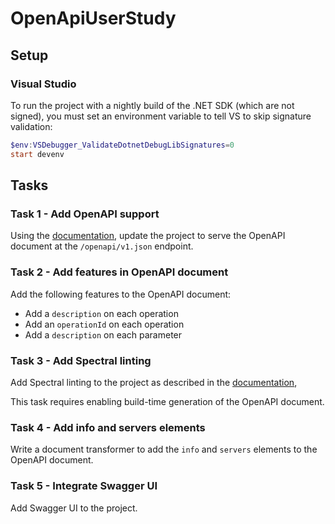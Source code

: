 # OpenApiUserStudy

## Setup

### Visual Studio

To run the project with a nightly build of the .NET SDK (which are not signed),
you must set an environment variable to tell VS to skip signature validation:

```powershell
$env:VSDebugger_ValidateDotnetDebugLibSignatures=0
start devenv
```

## Tasks

### Task 1 - Add OpenAPI support

Using the [documentation], update the project to serve the
OpenAPI document at the `/openapi/v1.json` endpoint.

### Task 2 - Add features in OpenAPI document

Add the following features to the OpenAPI document:
- Add a `description` on each operation
- Add an `operationId` on each operation
- Add a `description` on each parameter

### Task 3 - Add Spectral linting

Add Spectral linting to the project as described in the
[documentation](https://learn.microsoft.com/en-us/aspnet/core/fundamentals/minimal-apis/aspnetcore-openapi?view=aspnetcore-9.0&tabs=visual-studio#linting-generated-openapi-documents-with-spectral),

This task requires enabling build-time generation of the OpenAPI document.

### Task 4 - Add info and servers elements

Write a document transformer to add the `info` and `servers` elements to the OpenAPI document.

### Task 5 - Integrate Swagger UI

Add Swagger UI to the project.

<!-- Links -->

[documentation]: https://learn.microsoft.com/en-us/aspnet/core/fundamentals/minimal-apis/aspnetcore-openapi
